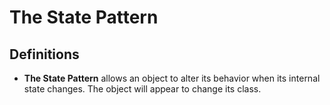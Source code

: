 ﻿# The State Pattern

## Definitions
* **The State Pattern** allows an object to alter its behavior when its internal state changes. The object will appear to change its class.